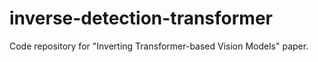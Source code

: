 # inverse-detection-transformer
Code repository for "Inverting Transformer-based Vision Models" paper.
